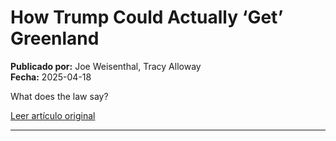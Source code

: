 # How Trump Could Actually ‘Get’ Greenland

**Publicado por:** Joe Weisenthal, Tracy Alloway  
**Fecha:** 2025-04-18

What does the law say?

[Leer artículo original](https://www.bloomberg.com/news/newsletters/2025-04-18/how-trump-could-actually-get-greenland)

---
